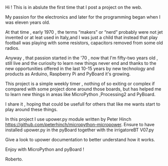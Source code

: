   Hi ! 
  This is in abslute the first time that I post a project on the web.

  My passion for the electronics and later for the programming began when I was eleven years old.
 
  At that time , early 1970 , the terms “makers” or “nerd” probably were not jet invented or 
  at leat  used in Italy,and I was just a child that instead that play football was playing with
  some resistors, capacitors removed from some old radios. 

  Anyway , that passion started in the '70 , now that I'm fifty-two years old , still live and the 
  curiosity to learn new things never end and thanks to the new opportunities offered in the last 
  10-15 years by new technology and products as Arduino, Raspberry Pi and PyBoard
  it's growing.   
   
  This project is a simple weekly timer , nothing of so exiting or complex if compared with 
   some project done around those boards, but has helped me to learn new things in areas like 
   MicroPython ,Processing2 and PyBoard.

   I share it , hoping that could be usefull for others that like me wants start to play around these 
   things. 

   In this project I use upower.py module written by Peter Hinch
    https://github.com/peterhinch/micropython-micropower.
    Ensure to have installed upower.py in the pyBoard together with the irrigatoreBT V07.py 

   Give a look to upower documentation to better understand how it works.

   Enjoy with MicroPython and pyBoard !


   Roberto.
